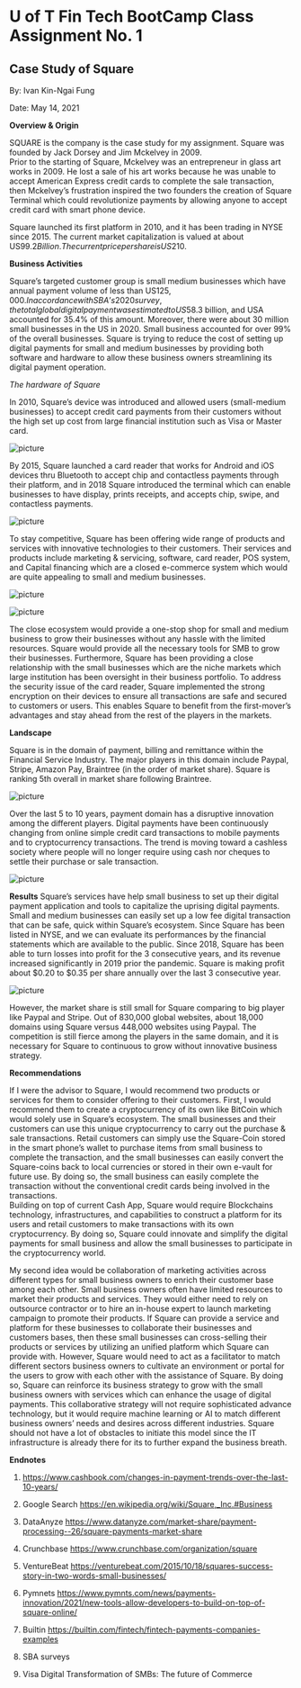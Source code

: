 # U of T Fin Tech BootCamp Class Assignment No. 1 #

## Case Study of Square

By: Ivan Kin-Ngai Fung

Date: May 14, 2021

**Overview & Origin**

SQUARE is the company is the case study for my assignment.
Square was founded by Jack Dorsey and Jim Mckelvey in 2009.  
Prior to the starting of Square, Mckelvey was an entrepreneur in glass art works in 2009.  He lost a sale of his art works because he was unable to accept American Express credit cards to complete the sale transaction, then Mckelvey’s frustration inspired the two founders the creation of Square Terminal which could revolutionize payments by allowing anyone to accept credit card with smart phone device.
 
Square launched its first platform in 2010, and it has been trading in NYSE since 2015.  The current market capitalization is valued at about US$99.2 Billion.  The current price per share is US$210.

**Business Activities**

Square’s targeted customer group is small medium businesses which have annual payment volume of less than US$125,000.  In accordance with SBA’s 2020 survey, the total global digital payment was estimated to US$58.3 billion, and USA accounted for 35.4% of this amount.  Moreover, there were about 30 million small businesses in the US in 2020.  Small business accounted for over 99% of the overall businesses.  Square is trying to reduce the cost of setting up digital payments for small and medium businesses by providing both software and hardware to allow these business owners streamlining its digital payment operation.  

*The hardware of Square*


In 2010, Square’s device was introduced and allowed users (small-medium businesses) to accept credit card payments from their customers without the high set up cost from large financial institution such as Visa or Master card.  

![picture](Picture1.jpg)

By 2015, Square launched a card reader that works for Android and iOS devices thru Bluetooth to accept chip and contactless payments through their platform, and in 2018 Square introduced the terminal which can enable businesses to have display, prints receipts, and accepts chip, swipe, and contactless payments. 

![picture](Picture2.jpg)

To stay competitive, Square has been offering wide range of products and services with innovative technologies to their customers.  Their services and products include marketing & servicing, software, card reader, POS system, and Capital financing which are a closed e-commerce system which would are quite appealing to small and medium businesses.  

![picture](Picture3.jpg)

![picture](Picture4.jpg)

The close ecosystem would provide a one-stop shop for small and medium business to grow their businesses without any hassle with the limited resources.  Square would provide all the necessary tools for SMB to grow their businesses.   Furthermore, Square has been providing a close relationship with the small businesses which are the niche markets which large institution has been oversight in their business portfolio.
To address the security issue of the card reader, Square implemented the strong encryption on their devices to ensure all transactions are safe and secured to customers or users.  This enables Square to benefit from the first-mover’s advantages and stay ahead from the rest of the players in the markets.

**Landscape**

Square is in the domain of payment, billing and remittance within the Financial Service Industry.  The major players in this domain include Paypal, Stripe, Amazon Pay, Braintree (in the order of market share).  Square is ranking 5th overall in market share following Braintree.   

![picture](Picture5.jpg)

Over the last 5 to 10 years, payment domain has a disruptive innovation among the different players.   Digital payments have been continuously changing from online simple credit card transactions to mobile payments and to cryptocurrency transactions.   The trend is moving toward a cashless society where people will no longer require using cash nor cheques to settle their purchase or sale transaction.

![picture](Picture6.jpg)

**Results**
Square’s services have help small business to set up their digital payment application and tools to capitalize the uprising digital payments.  Small and medium businesses can easily set up a low fee digital transaction that can be safe, quick within Square’s ecosystem.
Since Square has been listed in NYSE, and we can evaluate its performances by the financial statements which are available to the public.  Since 2018, Square has been able to turn losses into profit for the 3 consecutive years, and its revenue increased significantly in 2019 prior the pandemic.  Square is making profit about $0.20 to $0.35 per share annually over the last 3 consecutive year.  

![picture](Picture7.jpg)

However, the market share is still small for Square comparing to big player like Paypal and Stripe.  Out of 830,000 global websites, about 18,000 domains using Square versus 448,000 websites using Paypal.     The competition is still fierce among the players in the same domain, and it is necessary for Square to continuous to grow without innovative business strategy.

**Recommendations**

If I were the advisor to Square, I would recommend two products or services for them to consider offering to their customers.  First, I would recommend them to create a cryptocurrency of its own like BitCoin which would solely use in Square’s ecosystem.  The small businesses and their customers can use this unique cryptocurrency to carry out the purchase & sale transactions.   Retail customers can simply use the Square-Coin stored in the smart phone’s wallet to purchase items from small business to complete the transaction, and the small businesses can easily convert the Square-coins back to local currencies or stored in their own e-vault for future use.  By doing so, the small business can easily complete the transaction without the conventional credit cards being involved in the transactions.     
Building on top of current Cash App, Square would require Blockchains technology, infrastructures, and capabilities to construct a platform for its users and retail customers to make transactions with its own cryptocurrency.    By doing so, Square could innovate and simplify the digital payments for small business and allow the small businesses to participate in the cryptocurrency world.

My second idea would be collaboration of marketing activities across different types for small business owners to enrich their customer base among each other.  Small business owners often have limited resources to market their products and services.  They would either need to rely on outsource contractor or to hire an in-house expert to launch marketing campaign to promote their products.  If Square can provide a service and platform for these businesses to collaborate their businesses and customers bases, then these small businesses can cross-selling their products or services by utilizing an unified platform which Square can provide with.  However, Square would need to act as a facilitator to match different sectors business owners to cultivate an environment or portal for the users to grow with each other with the assistance of Square.      By doing so, Square can reinforce its business strategy to grow with the small business owners with services which can enhance the usage of digital payments.  This collaborative strategy will not require sophisticated advance technology, but it would require machine learning or AI to match different business owners’ needs and desires across different industries.   Square should not have a lot of obstacles to initiate this model since the IT infrastructure is already there for its to further expand the business breath.
 

**Endnotes**

1. https://www.cashbook.com/changes-in-payment-trends-over-the-last-10-years/
2. Google Search https://en.wikipedia.org/wiki/Square,_Inc.#Business
3. DataAnyze https://www.datanyze.com/market-share/payment-processing--26/square-payments-market-share
4. Crunchbase https://www.crunchbase.com/organization/square
5. VentureBeat https://venturebeat.com/2015/10/18/squares-success-story-in-two-words-small-businesses/
6. Pymnets https://www.pymnts.com/news/payments-innovation/2021/new-tools-allow-developers-to-build-on-top-of-square-online/

7. Builtin https://builtin.com/fintech/fintech-payments-companies-examples
8. SBA surveys
9. Visa Digital Transformation of SMBs: The future of Commerce










 


